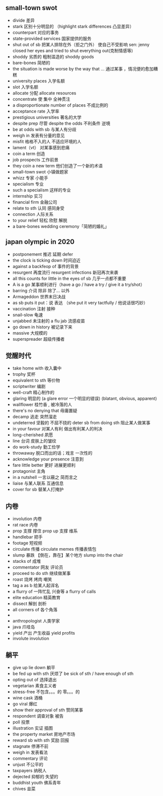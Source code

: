 ## small-town swot
  - divide 差异
  - stark 区别十分明显的 （highlight stark differences 凸显差异）
  -  counterpart 对应的事务
  - state-provided services 国家提供的服务
  - shut out of sb 把某人排除在外（拒之门外） 使自己不受影响
	sen: jenny closed her eyes and tried to shut everything out(克制情感等) 
  - shoddy  劣质的 粗制滥造的 shoddy goods 
  - bare-bones  简陋的  
  - the situation is made worse by the way that ... 通过某事 ，情况便的愈加糟糕 
  - university places 入学名额 
  - slot 入学名额
  - allocate 分配 allocate resources
  - concentrate  使 集中 全神贯注  
  - a disproportionate  number of places  不成比例的  
  - acceptance rate 入学率 
  - prestigious universities 著名的大学 
  - despite prep 尽管 despite the odds 不利条件 逆境  
  - be at odds with sb 与某人有分歧  
  - weigh in  发表有分量的意见  
  - misfit  格格不入的人 不适应环境的人  
  - lament（vt） 对某事感到悲痛  
  - coin a term 创造  
  - job prospects 工作前景  
  -  they coin a new term  他们创造了一个新的术语 
  - small-town swot 小镇做题家 
  - whizz 专家 小能手 
  - specialism 专业 
  - such a specialism 这样的专业 
  - internship 实习 
  - financial  firm  金融公司 
  - relate to sth 认同 感同身受 
  - connection 人际关系 
  - to your relief 轻松 欣慰 解脱 
  - a bare-bones wedding ceremony「简陋的婚礼」  

## japan olympic in 2020

- postponement 推迟 延期 defer  
- the clock is ticking down  时间迫近
- against  a backfeop of  事件的背景
- resurgent 再度流行 resurgent infections 新冠再次来袭
- all this counts for little in the eyes of sb 几乎一点都不重要
- A is a go  某事顺利进行（have a go / have a try /  give it a try/shot）
- barring  介词 除非 除了... 以外
- Armageddon 世界末日决战
- as sb puts it  put：说 表达 （she put it very tactfully / 他说话很巧妙）
- vaccination 注射 接种
- snail-slow 龟速
- unjabbed 未注射的 a flu jab 流感疫苗
-  go down in history 被记录下来
- massive 大规模的
- superspreader 超级传播者


## 觉醒时代
- take home with  收入囊中
-  trophy 奖杯
- equivalent to sth 等价物
- scriptwriter 编剧
- well-craft 精心制作的
- glaring 明显的  (a glare error  一个明显的错误) (blatant, obvious, apparent)
- wallflower 桂竹香 , 被冷落的人
- there's no denying that  毋庸置疑
- decamp 逃走 突然溜走
- undeterred  坚毅的 不屈不挠的 deter sb from doing sth 阻止某人做某事
- in your favour 对某人有利 做出有利某人的判决
-   long-cherished 夙愿
-  line 台词 皮肤上的皱纹
-  do work-study 勤工俭学
- throwaway 脱口而出的话；戏言 一次性的
- acknowledge your presence 注意到
- fare little better  更好 进展更顺利
- protagonist  主角
- in a nutshell 一言以蔽之 简而言之
- liaise  与某人联系 互通信息
- cover for sb  替某人打掩护

## 内卷
- involution  内卷
- rat race 内卷
- prop  支撑 撑住 prop up 支撑 维系
- handlebar 把手 
- footage 短视频 
- circulate 传播 circulate memes 传播表情包
- slump 暴跌 【倒在，靠在】某个地方 slump into the chair
- stacks of 成堆
- commentator 网友 评论员
- proceed to do sth 继续做某事
- roast 烧烤 烤肉 嘲笑
- tag a as b 给某人起诨名
- a flurry of  一阵忙乱 兴奋等  a flurry of calls
- elite education 精英教育
- dissect 解剖 剖析
- all corners of 各个角落
- 
- anthropologist 人类学家
- java 爪哇岛
- yield 产出 产生收益 yield profits
- involute involution 

## 躺平
- give up lie down  躺平
- be fed up with sth  厌烦了  be sick of sth / have enough of sth  
- opting out of 选择退出
- vegetarian 素食主义者
- stress-free 不包含。。。的 零。。。的
- wine cask 酒桶
- go viral 爆红
- show their approval of sth 赞同某事
- respondent 调查对象 被告
- poll 投票
- illustration 实证 插图
- the property market 房地产市场
- reward sb with sth 奖励 回报
- stagnate 停滞不前
- weigh in 发表看法
- commentary 评论
- unjust 不公平的
- taxpayers 纳税人
- dejected 抑郁的 失望的
- buddhist youth 佛系青年
- chives 韭菜
